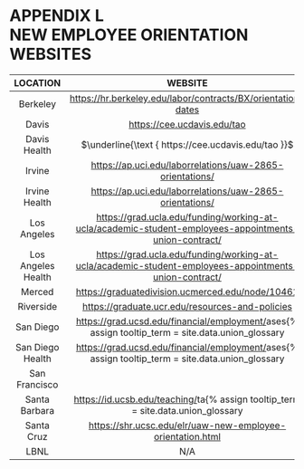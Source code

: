 # APPENDIX L <br> NEW EMPLOYEE ORIENTATION WEBSITES 

| LOCATION | WEBSITE |
| :---: | :---: |
| Berkeley | https://hr.berkeley.edu/labor/contracts/BX/orientation-dates |
| Davis | https://cee.ucdavis.edu/tao |
| Davis Health | $\underline{\text { https://cee.ucdavis.edu/tao }}$ |
| Irvine | https://ap.uci.edu/laborrelations/uaw-2865-orientations/ |
| Irvine Health | https://ap.uci.edu/laborrelations/uaw-2865-orientations/ |
| Los Angeles | https://grad.ucla.edu/funding/working-at-ucla/academic-student-employees-appointments-union-contract/ |
| Los Angeles Health | https://grad.ucla.edu/funding/working-at-ucla/academic-student-employees-appointments-union-contract/ |
| Merced | https://graduatedivision.ucmerced.edu/node/10461 |
| Riverside | https://graduate.ucr.edu/resources-and-policies |
| San Diego | https://grad.ucsd.edu/financial/employment/<span class="tooltip">ases<span class="tooltip-text">{% assign tooltip_term = site.data.union_glossary | where: "Term", "Academic Student Employee" %}{{ tooltip_term[0]["Meaning"] }}</span></span>/new-employee-orientation.html |
| San Diego Health | https://grad.ucsd.edu/financial/employment/<span class="tooltip">ases<span class="tooltip-text">{% assign tooltip_term = site.data.union_glossary | where: "Term", "Academic Student Employee" %}{{ tooltip_term[0]["Meaning"] }}</span></span>/new-employee-orientation.html |
| San Francisco |  |
| Santa Barbara | https://id.ucsb.edu/teaching/<span class="tooltip">ta<span class="tooltip-text">{% assign tooltip_term = site.data.union_glossary | where: "Term", "teaching assistant" %}{{ tooltip_term[0]["Meaning"] }}</span></span>-training/new-tas |
| Santa Cruz | https://shr.ucsc.edu/elr/uaw-new-employee-orientation.html |
| LBNL | N/A |

